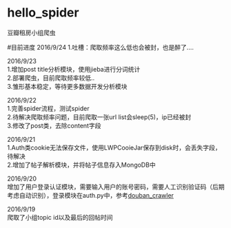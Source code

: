 # hello_spider
豆瓣租房小组爬虫

#目前进度
2016/9/24
1.吐槽：爬取频率这么低也会被封，也是醉了....


2016/9/23<br />
1.增加post title分析模块，使用jieba进行分词统计<br />
2.部署爬虫，目前爬取频率较低..<br />
3.雏形基本稳定，等待更多数据开发分析模块<br />

2016/9/22<br />
1.完善spider流程，测试spider<br />
2.待解决爬取频率问题，目前爬取一张url list会sleep(5)，ip已经被封<br />
3.修改了post类，去除content字段<br />

2016/9/21<br />
1.Auth类cookie无法保存文件，使用LWPCooieJar保存到disk时，会丢失字段，待解决<br />
2.增加了帖子解析模块，并将帖子信息存入MongoDB中<br />

2016/9/20<br />
增加了用户登录认证模块，需要输入用户的账号密码，需要人工识别验证码（后期考虑自动识别），登录模块在auth.py中，参考[douban_crawler](https://github.com/gt11799/douban_crawler)<br />

2016/9/19<br />
爬取了小组topic id以及最后的回帖时间<br />
